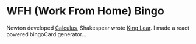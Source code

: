 # WFH (Work From Home) Bingo

Newton developed [Calculus](https://en.wikipedia.org/wiki/History_of_calculus), Shakespear wrote [King Lear](https://en.wikipedia.org/wiki/King_Lear). I made a react powered bingoCard generator...
